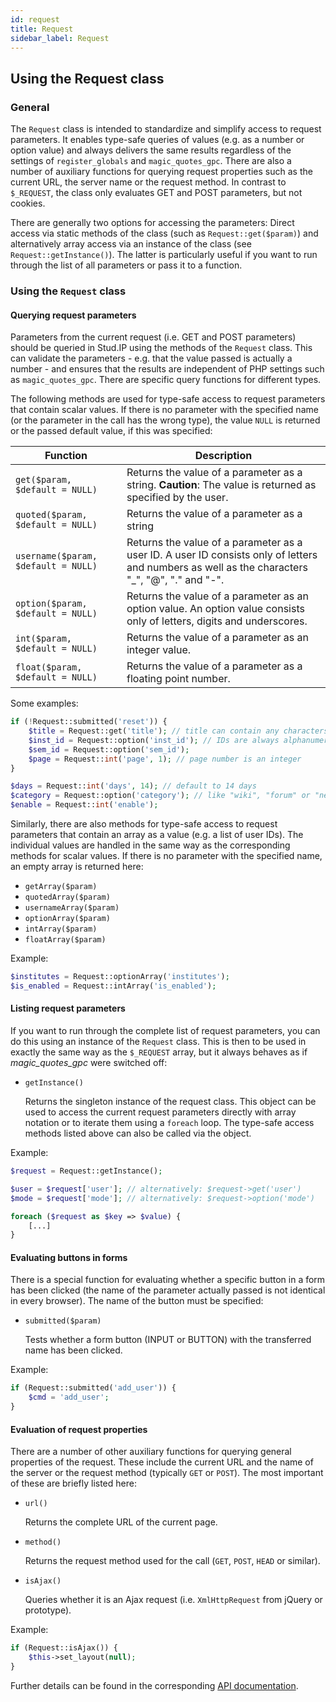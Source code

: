 ```yaml
---
id: request
title: Request
sidebar_label: Request
---
```



## Using the Request class

### General

The `Request` class is intended to standardize and simplify access to request parameters. It enables type-safe queries of values (e.g. as a number or option value) and always delivers the same results regardless of the settings of `register_globals` and `magic_quotes_gpc`. There are also a number of auxiliary functions for querying request properties such as the current URL, the server name or the request method. In contrast to `$_REQUEST`, the class only evaluates GET and POST parameters, but not cookies.

There are generally two options for accessing the parameters: Direct access via static methods of the class (such as `Request::get($param)`) and alternatively array access via an instance of the class (see `Request::getInstance()`). The latter is particularly useful if you want to run through the list of all parameters or pass it to a function.

### Using the `Request` class

#### Querying request parameters

Parameters from the current request (i.e. GET and POST parameters) should be queried in Stud.IP using the methods of the `Request` class. This can validate the parameters - e.g. that the value passed is actually a number - and ensures that the results are independent of PHP settings such as `magic_quotes_gpc`. There are specific query functions for different types.

The following methods are used for type-safe access to request parameters that contain scalar values. If there is no parameter with the specified name (or the parameter in the call has the wrong type), the value `NULL` is returned or the passed default value, if this was specified:

| Function | Description |
| ---- | ---- |
| `get($param, $default = NULL)` | Returns the value of a parameter as a string. **Caution**: The value is returned as specified by the user.
| `quoted($param, $default = NULL)`| Returns the value of a parameter as a string |
| `username($param, $default = NULL)`| Returns the value of a parameter as a user ID. A user ID consists only of letters and numbers as well as the characters "_", "@", "." and "-". |
| `option($param, $default = NULL)`| Returns the value of a parameter as an option value. An option value consists only of letters, digits and underscores. |
| `int($param, $default = NULL)`| Returns the value of a parameter as an integer value. |
| `float($param, $default = NULL)` | Returns the value of a parameter as a floating point number. |

Some examples:

```php
if (!Request::submitted('reset')) {
    $title = Request::get('title'); // title can contain any characters
    $inst_id = Request::option('inst_id'); // IDs are always alphanumeric
    $sem_id = Request::option('sem_id');
    $page = Request::int('page', 1); // page number is an integer
}

$days = Request::int('days', 14); // default to 14 days
$category = Request::option('category'); // like "wiki", "forum" or "news"
$enable = Request::int('enable');
```

Similarly, there are also methods for type-safe access to request parameters that contain an array as a value (e.g. a list of user IDs). The individual values are handled in the same way as the corresponding methods for scalar values. If there is no parameter with the specified name, an empty array is returned here:

* `getArray($param)`
* `quotedArray($param)`
* `usernameArray($param)`
* `optionArray($param)`
* `intArray($param)`
* `floatArray($param)`

Example:

```php
$institutes = Request::optionArray('institutes');
$is_enabled = Request::intArray('is_enabled');
```

#### Listing request parameters

If you want to run through the complete list of request parameters, you can do this using an instance of the `Request` class. This is then to be used in exactly the same way as the `$_REQUEST` array, but it always behaves as if *magic_quotes_gpc* were switched off:

* `getInstance()`

  Returns the singleton instance of the request class. This object can be used to access the current request parameters directly with array notation or to iterate them using a `foreach` loop. The type-safe access methods listed above can also be called via the object.

Example:

```php
$request = Request::getInstance();

$user = $request['user']; // alternatively: $request->get('user')
$mode = $request['mode']; // alternatively: $request->option('mode')

foreach ($request as $key => $value) {
    [...]
}
```

#### Evaluating buttons in forms

There is a special function for evaluating whether a specific button in a form has been clicked (the name of the parameter actually passed is not identical in every browser). The name of the button must be specified:

* `submitted($param)`

  Tests whether a form button (INPUT or BUTTON) with the transferred name has been clicked.

Example:

```php
if (Request::submitted('add_user')) {
    $cmd = 'add_user';
}
```

#### Evaluation of request properties

There are a number of other auxiliary functions for querying general properties of the request.
These include the current URL and the name of the server or the request method (typically `GET` or `POST`).
The most important of these are briefly listed here:

* `url()`

  Returns the complete URL of the current page.

* `method()`

  Returns the request method used for the call (`GET`, `POST`, `HEAD` or similar).

* `isAjax()`

  Queries whether it is an Ajax request (i.e. `XmlHttpRequest` from jQuery or prototype).

Example:

```php
if (Request::isAjax()) {
    $this->set_layout(null);
}
```

Further details can be found in the corresponding [API documentation](http://hilfe.studip.de/api/class_request.html).
